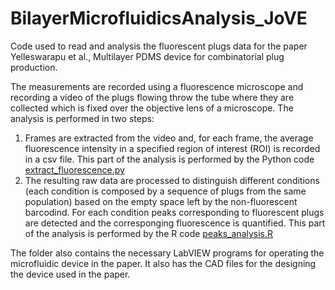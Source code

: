 # BilayerMicrofluidicsAnalysis_JoVE
Code used to read and analysis the fluorescent plugs data for the paper Yelleswarapu et al., Multilayer PDMS device for combinatorial plug production.

The measurements are recorded using a fluorescence microscope and recording a video of the plugs flowing throw the tube where they are collected which is fixed over the objective lens of a microscope. The analysis is performed in two steps:

1. Frames are extracted from the video and, for each frame, the average fluorescence intensity in a specified region of interest (ROI) is recorded in a csv file. This part of the analysis is performed by the Python code [extract_fluorescence.py](analysis/extract_fluorescence.py)
2. The resulting raw data are processed to distinguish different conditions (each condition is composed by a sequence of plugs from the same population) based on the empty space left by the non-fluorescent barcodind. For each condition peaks corresponding to fluorescent plugs are detected and the corresponging fluorescence is quantified. This part of the analysis is performed by the R code [peaks_analysis.R](analysis/peaks_analysis.R)

The folder also contains the necessary LabVIEW programs for operating the microfluidic device in the paper. 
It also has the CAD files for the designing the device used in the paper.
